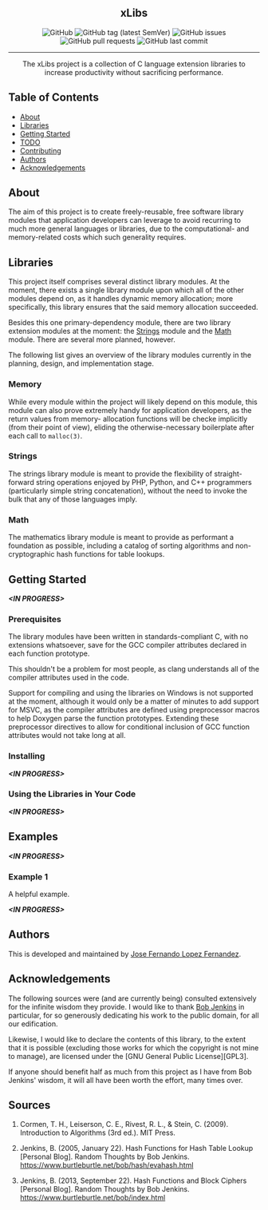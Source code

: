 
<h2 align="center">xLibs</h2>

<div align="center">

![GitHub](https://img.shields.io/github/license/jflopezfernandez/xlibs?color=success)
![GitHub tag (latest SemVer)](https://img.shields.io/github/v/tag/jflopezfernandez/xlibs?sort=semver)
![GitHub issues](https://img.shields.io/github/issues/jflopezfernandez/xlibs)
![GitHub pull requests](https://img.shields.io/github/issues-pr/jflopezfernandez/xlibs)
![GitHub last commit](https://img.shields.io/github/last-commit/jflopezfernandez/xlibs?color=success)

</div>

---

<p align="center">
    The xLibs project is a collection of C language extension libraries to increase productivity without sacrificing performance.
    <br />
</p>

## Table of Contents
 - [About](#about)
 - [Libraries](#libraries)
 - [Getting Started](#getting_started)
 - [TODO](./TODO.md)
 - [Contributing](./CONTRIBUTING.md)
 - [Authors](#authors)
 - [Acknowledgements](#acknowledgements)

## About <a name = "about"></a>
The aim of this project is to create freely-reusable, free
software library modules that application developers can
leverage to avoid recurring to much more general languages
or libraries, due to the computational- and memory-related
costs which such generality requires.

## Libraries <a name = "librarier"></a>
This project itself comprises several distinct library
modules. At the moment, there exists a single library module
upon which all of the other modules depend on, as it handles
dynamic memory allocation; more specifically, this library
ensures that the said memory allocation succeeded.

Besides this one primary-dependency module, there are two
library extension modules at the moment: the [Strings](#strings_module)
module and the [Math](#math_module) module. There are
several more planned, however.

The following list gives an overview of the library modules
currently in the planning, design, and implementation stage.

### Memory <a name = "memory_module"></a>
While every module within the project will likely depend on
this module, this module can also prove extremely handy for
application developers, as the return values from memory-
allocation functions will be checke implicitly (from their
point of view), eliding the otherwise-necessary boilerplate
after each call to `malloc(3)`.

### Strings <a name = "strings_module"></a>
The strings library module is meant to provide the
flexibility of straight-forward string operations enjoyed by
PHP, Python, and C++ programmers (particularly simple string
concatenation), without the need to invoke the bulk that any
of those languages imply.

### Math <a name = "math_module"></a>
The mathematics library module is meant to provide as
performant a foundation as possible, including a catalog of
sorting algorithms and non-cryptographic hash functions for
table lookups.

## Getting Started <a name = "getting_started"></a>
***\<IN PROGRESS\>***

### Prerequisites <a name = "prerequisites"></a>
The library modules have been written in standards-compliant
C, with no extensions whatsoever, save for the GCC compiler
attributes declared in each function prototype.

This shouldn't be a problem for most people, as clang
understands all of the compiler attributes used in the code.

Support for compiling and using the libraries on Windows is
not supported at the moment, although it would only be a
matter of minutes to add support for MSVC, as the compiler
attributes are defined using preprocessor macros to help
Doxygen parse the function prototypes. Extending these
preprocessor directives to allow for conditional inclusion
of GCC function attributes would not take long at all.

### Installing <a name = "installing"></a>
***\<IN PROGRESS\>***

### Using the Libraries in Your Code <a name = "using"></a>
***\<IN PROGRESS\>***

## Examples
***\<IN PROGRESS\>***

### Example 1
A helpful example.

***\<IN PROGRESS\>***

## Authors <a name = "author"></a>
This is developed and maintained by [Jose Fernando Lopez Fernandez][JFLF].

## Acknowledgements <a name = "acknowledgements"></a>
The following sources were (and are currently being)
consulted extensively for the infinite wisdom they provide.
I would like to thank [Bob Jenkins][] in particular, for so
generously dedicating his work to the public domain, for all
our edification.

Likewise, I would like to declare the contents of this
library, to the extent that it is possible (excluding those
works for which the copyright is not mine to manage), are
licensed under the [GNU General Public License][GPL3].

If anyone should benefit half as much from this project as I
have from Bob Jenkins' wisdom, it will all have been worth
the effort, many times over.

## Sources

1. Cormen, T. H., Leiserson, C. E., Rivest, R. L., & Stein, C. (2009). Introduction to Algorithms (3rd ed.). MIT Press.

1. Jenkins, B. (2005, January 22). Hash Functions for Hash Table Lookup [Personal Blog]. Random Thoughts by Bob Jenkins. https://www.burtleburtle.net/bob/hash/evahash.html

1. Jenkins, B. (2013, September 22). Hash Functions and Block Ciphers [Personal Blog]. Random Thoughts by Bob Jenkins. https://www.burtleburtle.net/bob/index.html

  [Bob Jenkins]: https://www.burtleburtle.net/bob/
  "Bob Jenkins' Home Page"
  [JFLF]: https://github.com/jflopezfernandez
  "jflopezfernandez GitHub Profile"
  [malloc(3)]: https://man7.org/linux/man-pages/man3/malloc.3.html
  "malloc(3)"
